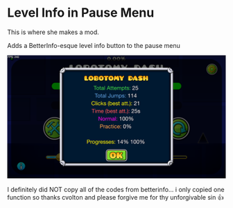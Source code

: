 # Level Info in Pause Menu

This is where she makes a mod.

Adds a BetterInfo-esque level info button to the pause menu

![Image](image.png)

I definitely did NOT copy all of the codes from betterinfo... i only copied one function so thanks cvolton and please forgive me for thy unforgivable sin :thumbsup: